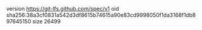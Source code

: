 version https://git-lfs.github.com/spec/v1
oid sha256:38a3cf0831a542d3df8615b74615a90e83cd9998050f1da3168f1db897645150
size 26499

